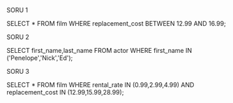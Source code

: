 SORU 1

SELECT * FROM film
WHERE replacement_cost BETWEEN 12.99 AND 16.99;

SORU 2

SELECT first_name,last_name FROM actor
WHERE first_name IN ('Penelope','Nick','Ed');

SORU 3

SELECT * FROM film
WHERE rental_rate IN (0.99,2.99,4.99) 
AND replacement_cost IN (12.99,15.99,28.99);



